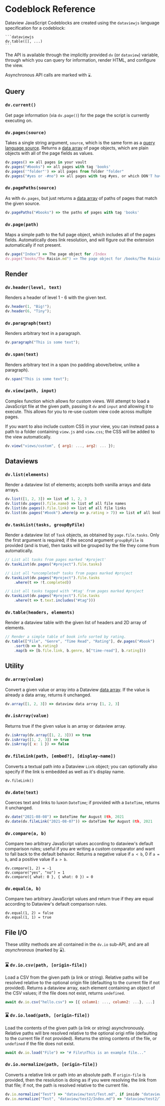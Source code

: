 # Codeblock Reference

Dataview JavaScript Codeblocks are created using the `dataviewjs` language specification for a codeblock:

~~~
```dataviewjs
dv.table([], ...)
```
~~~

The API is available through the implicitly provided `dv` (or `dataview`) variable, through which you can query for
information, render HTML, and configure the view.

Asynchronous API calls are marked with `⌛`.

## Query

### `dv.current()`

Get page information (via `dv.page()`) for the page the script is currently executing on.

### `dv.pages(source)`

Takes a single string argument, `source`, which is the same form as a [query language source](/query/sources).
Returns a [data array](/api/data-array) of page objects, which are plain objects with all of the page fields as
values.

```js
dv.pages() => all pages in your vault
dv.pages("#books") => all pages with tag 'books'
dv.pages('"folder"') => all pages from folder "folder"
dv.pages("#yes or -#no") => all pages with tag #yes, or which DON'T have tag #no
```

### `dv.pagePaths(source)`

As with `dv.pages`, but just returns a [data array](/api/data-array) of paths of pages that match the given source.

```js
dv.pagePaths("#books") => the paths of pages with tag 'books'
```

### `dv.page(path)`

Maps a simple path to the full page object, which includes all of the pages fields. Automatically does link resolution,
and will figure out the extension automatically if not present.

```js
dv.page("Index") => The page object for /Index
dv.page("books/The Raisin.md") => The page object for /books/The Raisin.md
```

## Render

### `dv.header(level, text)`

Renders a header of level 1 - 6 with the given text.

```js
dv.header(1, "Big!");
dv.header(6, "Tiny");
```

### `dv.paragraph(text)`

Renders arbitrary text in a paragraph.

```js
dv.paragraph("This is some text");
```

### `dv.span(text)`

Renders arbitrary text in a span (no padding above/below, unlike a paragraph).

```js
dv.span("This is some text");
```

### `dv.view(path, input)`

Complex function which allows for custom views. Will attempt to load a JavaScript file at the given path, passing it
`dv` and `input` and allowing it to execute. This allows for you to re-use custom view code across multiple pages.

If you want to also include custom CSS in your view, you can instead pass a path to a folder containing `view.js` and
`view.css`; the CSS will be added to the view automatically.

```js
dv.view("views/custom", { arg1: ..., arg2: ... });
```

## Dataviews

### `dv.list(elements)`

Render a dataview list of elements; accepts both vanilla arrays and data arrays.

```js
dv.list([1, 2, 3]) => list of 1, 2, 3
dv.list(dv.pages().file.name) => list of all file names
dv.list(dv.pages().file.link) => list of all file links
dv.list(dv.pages("#book").where(p => p.rating > 7)) => list of all books with rating greater than 7
```

### `dv.taskList(tasks, groupByFile)`

Render a dataview list of `Task` objects, as obtained by `page.file.tasks`. Only the first argument is required; if the
second argument `groupByFile` is provided (and is true), then tasks will be grouped by the file they come from automatically.

```js
// List all tasks from pages marked '#project'
dv.taskList(dv.pages("#project").file.tasks)

// List all *uncompleted* tasks from pages marked #project
dv.taskList(dv.pages("#project").file.tasks
    .where(t => !t.completed))

// List all tasks tagged with '#tag' from pages marked #project
dv.taskList(dv.pages("#project").file.tasks
    .where(t => t.text.includes("#tag")))
```

### `dv.table(headers, elements)`

Render a dataview table with the given list of headers and 2D array of elements.

```js
// Render a simple table of book info sorted by rating.
dv.table(["File", "Genre", "Time Read", "Rating"], dv.pages("#book")
    .sort(b => b.rating)
    .map(b => [b.file.link, b.genre, b["time-read"], b.rating]))
```

## Utility

### `dv.array(value)`

Convert a given value or array into a Dataview [data array](data-array). If the value is already a data array, returns
it unchanged.

```js
dv.array([1, 2, 3]) => dataview data array [1, 2, 3]
```

### `dv.isArray(value)`

Returns true if the given value is an array or dataview array.

```js
dv.isArray(dv.array([1, 2, 3])) => true
dv.isArray([1, 2, 3]) => true
dv.isArray({ x: 1 }) => false
```

### `dv.fileLink(path, [embed?], [display-name])`

Converts a textual path into a Dataview `Link` object; you can optionally also specify if the link is embedded as well
as it's display name.

```
dv.fileLink()
```

### `dv.date(text)`

Coerces text and links to luxon `DateTime`; if provided with a `DateTime`, returns it unchanged.

```js
dv.date("2021-08-08") => DateTime for August 8th, 2021
dv.date(dv.fileLink("2021-08-07")) => dateTime for August 8th, 2021
```

### `dv.compare(a, b)`

Compare two arbitrary JavaScript values according to dataview's default comparison rules; useful if you are writing a
custom comparator and want to fall back to the default behavior. Returns a negative value if `a < b`, 0 if `a = b`, and
a positive value if `a > b`.

```
dv.compare(1, 2) = -1
dv.compare("yes", "no") = 1
dv.compare({ what: 0 }, { what: 0 }) = 0
```

### `dv.equal(a, b)`

Compare two arbitrary JavaScript values and return true if they are equal according to Dataview's default comparison
rules.

```
dv.equal(1, 2) = false
dv.equal(1, 1) = true
```

## File I/O

These utility methods are all contained in the `dv.io` sub-API, and are all *asynchronous* (marked by ⌛).

### ⌛ `dv.io.csv(path, [origin-file])`

Load a CSV from the given path (a link or string). Relative paths will be resolved relative to the optional origin file (defaulting
to the current file if not provided). Returns a dataview array, each element containing an object of the CSV values; if
the file does not exist, returns `undefined`.

```js
await dv.io.csv("hello.csv") => [{ column1: ..., column2: ...}, ...]
```

### ⌛ `dv.io.load(path, [origin-file])`

Load the contents of the given path (a link or string) asynchronously. Relative paths will bre resolved relative to the
optional origi nfile (defaulting to the current file if not provided). Returns the string contents of the file, or
`undefined` if the file does not exist.

```js
await dv.io.load("File") => "# File\nThis is an example file..."
```

### `dv.io.normalize(path, [origin-file])`

Converts a relative link or path into an absolute path. If `origin-file` is provided, then the resolution is doing as if
you were resolving the link from that file; if not, the path is resolved relative to the current file.

```js
dv.io.normalize("Test") => "dataview/test/Test.md", if inside "dataview/test"
dv.io.normalize("Test", "dataview/test2/Index.md") => "dataview/test2/Test.md", irrespective of the current file
```
